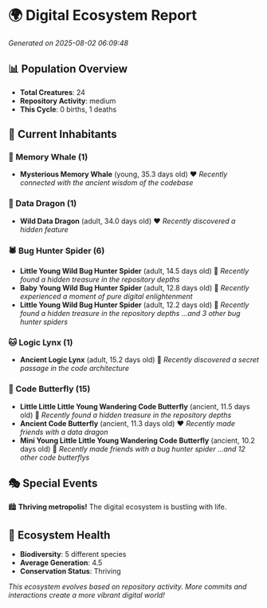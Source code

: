 # 🌍 Digital Ecosystem Report
*Generated on 2025-08-02 06:09:48*

## 📊 Population Overview
- **Total Creatures**: 24
- **Repository Activity**: medium
- **This Cycle**: 0 births, 1 deaths

## 👥 Current Inhabitants

### 🐋 Memory Whale (1)
- **Mysterious Memory Whale** (young, 35.3 days old) ❤️
  *Recently connected with the ancient wisdom of the codebase*

### 🐉 Data Dragon (1)
- **Wild Data Dragon** (adult, 34.0 days old) ❤️
  *Recently discovered a hidden feature*

### 🕷️ Bug Hunter Spider (6)
- **Little Young Wild Bug Hunter Spider** (adult, 14.5 days old) 💛
  *Recently found a hidden treasure in the repository depths*
- **Baby Young Wild Bug Hunter Spider** (adult, 12.8 days old) 💛
  *Recently experienced a moment of pure digital enlightenment*
- **Little Young Wild Bug Hunter Spider** (adult, 12.2 days old) 💛
  *Recently found a hidden treasure in the repository depths*
  *...and 3 other bug hunter spiders*

### 🐱 Logic Lynx (1)
- **Ancient Logic Lynx** (adult, 15.2 days old) 💚
  *Recently discovered a secret passage in the code architecture*

### 🦋 Code Butterfly (15)
- **Little Little Little Young Wandering Code Butterfly** (ancient, 11.5 days old) 💛
  *Recently found a hidden treasure in the repository depths*
- **Ancient Code Butterfly** (ancient, 11.3 days old) ❤️
  *Recently made friends with a data dragon*
- **Mini Young Little Little Young Wandering Code Butterfly** (ancient, 10.2 days old) 💛
  *Recently made friends with a bug hunter spider*
  *...and 12 other code butterflys*

## 🎭 Special Events

🏙️ **Thriving metropolis!** The digital ecosystem is bustling with life.

## 🔬 Ecosystem Health
- **Biodiversity**: 5 different species
- **Average Generation**: 4.5
- **Conservation Status**: Thriving

*This ecosystem evolves based on repository activity. More commits and interactions create a more vibrant digital world!*